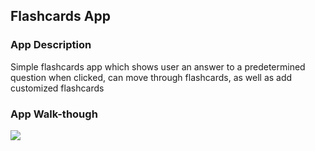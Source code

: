 ## Flashcards App

### App Description
Simple flashcards app which shows user an answer to a predetermined question when clicked, can move through flashcards, as well as add customized flashcards

### App Walk-though

<img src="https://i.imgur.com/H5aMn1j.gif"><br>

